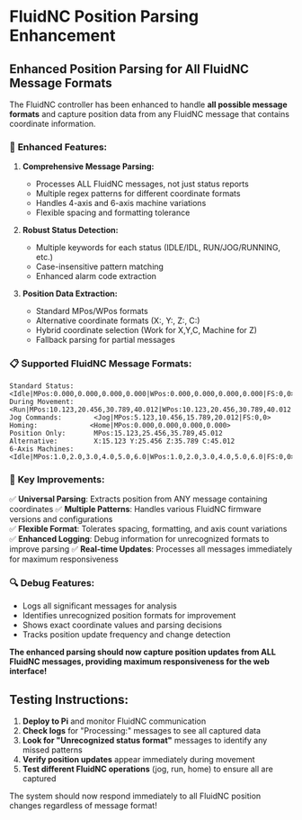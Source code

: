 # FluidNC Position Parsing Enhancement

## Enhanced Position Parsing for All FluidNC Message Formats

The FluidNC controller has been enhanced to handle **all possible message formats** and capture position data from any FluidNC message that contains coordinate information.

### 🔧 **Enhanced Features:**

1. **Comprehensive Message Parsing:**
   - Processes ALL FluidNC messages, not just status reports
   - Multiple regex patterns for different coordinate formats
   - Handles 4-axis and 6-axis machine variations
   - Flexible spacing and formatting tolerance

2. **Robust Status Detection:**
   - Multiple keywords for each status (IDLE/IDL, RUN/JOG/RUNNING, etc.)
   - Case-insensitive pattern matching
   - Enhanced alarm code extraction

3. **Position Data Extraction:**
   - Standard MPos/WPos formats
   - Alternative coordinate formats (X:, Y:, Z:, C:)
   - Hybrid coordinate selection (Work for X,Y,C, Machine for Z)
   - Fallback parsing for partial messages

### 📋 **Supported FluidNC Message Formats:**

```
Standard Status:     <Idle|MPos:0.000,0.000,0.000,0.000|WPos:0.000,0.000,0.000,0.000|FS:0,0>
During Movement:     <Run|MPos:10.123,20.456,30.789,40.012|WPos:10.123,20.456,30.789,40.012|FS:100,500>
Jog Commands:        <Jog|MPos:5.123,10.456,15.789,20.012|FS:0,0>
Homing:             <Home|MPos:0.000,0.000,0.000,0.000>
Position Only:       MPos:15.123,25.456,35.789,45.012
Alternative:         X:15.123 Y:25.456 Z:35.789 C:45.012
6-Axis Machines:     <Idle|MPos:1.0,2.0,3.0,4.0,5.0,6.0|WPos:1.0,2.0,3.0,4.0,5.0,6.0|FS:0,0>
```

### 🎯 **Key Improvements:**

✅ **Universal Parsing**: Extracts position from ANY message containing coordinates
✅ **Multiple Patterns**: Handles various FluidNC firmware versions and configurations  
✅ **Flexible Format**: Tolerates spacing, formatting, and axis count variations
✅ **Enhanced Logging**: Debug information for unrecognized formats to improve parsing
✅ **Real-time Updates**: Processes all messages immediately for maximum responsiveness

### 🔍 **Debug Features:**

- Logs all significant messages for analysis
- Identifies unrecognized position formats for improvement
- Shows exact coordinate values and parsing decisions
- Tracks position update frequency and change detection

**The enhanced parsing should now capture position updates from ALL FluidNC messages, providing maximum responsiveness for the web interface!**

## Testing Instructions:

1. **Deploy to Pi** and monitor FluidNC communication
2. **Check logs** for "Processing:" messages to see all captured data
3. **Look for "Unrecognized status format"** messages to identify any missed patterns
4. **Verify position updates** appear immediately during movement
5. **Test different FluidNC operations** (jog, run, home) to ensure all are captured

The system should now respond immediately to all FluidNC position changes regardless of message format!